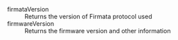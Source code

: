 <dl>
  <dt>firmataVersion</dt>
  <dd>Returns the version of Firmata protocol used</dd>
  <dt>firmwareVersion</dt>
  <dd>Returns the firmware version and other information</dd>
</dl>


